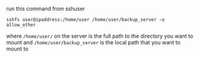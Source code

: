 run this command from sshuser

```
sshfs user@ipaddress:/home/user /home/user/backup_server -o allow_other
```

where `/home/user/` on the server is the full path to the directory you want to
mount and `/home/user/backup_server` is the local path that you want to mount
to